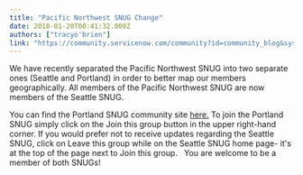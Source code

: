 ```yaml
---
title: "Pacific Northwest SNUG Change"
date: 2018-01-20T00:41:32.000Z
authors: ["tracyo'brien"]
link: "https://community.servicenow.com/community?id=community_blog&sys_id=dc8c26e1dbd0dbc01dcaf3231f9619c1"
---
```

<p>We have recently separated the Pacific Northwest SNUG into two separate ones (Seattle and Portland) in order to better map our members geographically. All members of the Pacific Northwest SNUG are now members of the Seattle SNUG. </p><p>You can find the Portland SNUG community site <a title="" _jive_internal="true" href="/community?id=community_forum&sys_id=a9291a2ddbd897c068c1fb651f9619ad">here.</a> To join the Portland SNUG simply click on the Join this group button in the upper right-hand corner. If you would prefer not to receive updates regarding the Seattle SNUG, click on Leave this group while on the Seattle SNUG home page- it's at the top of the page next to Join this group.   You are welcome to be a member of both SNUGs!</p>